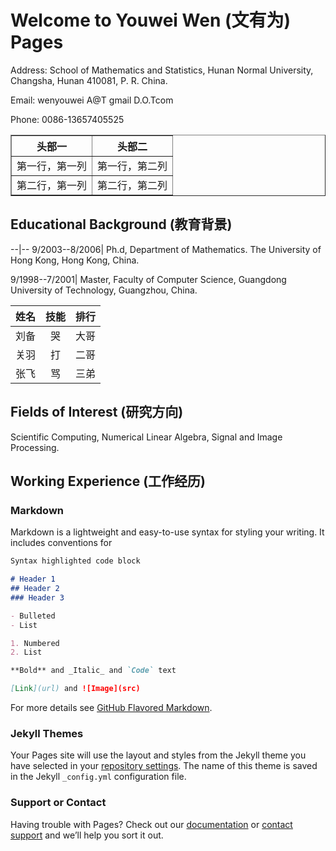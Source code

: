 # Welcome to Youwei Wen (文有为) Pages
Address:  School of Mathematics and Statistics, Hunan Normal University, Changsha, Hunan 410081, P. R. China. 

Email:  wenyouwei A@T gmail D.O.Tcom 

Phone:  0086-13657405525
 
<table border="1" cellspacing="0" cellpadding="0">
    <tr>
        <th>头部一</th>
        <th>头部二</th>
    </tr>
    <tr>
        <td>第一行，第一列</td>
        <td>第一行，第二列</td>
    </tr>
    <tr>
        <td>第二行，第一列</td>
        <td>第二行，第二列</td>
    </tr>
</table> 
    
## Educational Background (教育背景)
--|--
9/2003--8/2006| Ph.d, Department of Mathematics.  The  University of Hong Kong, Hong Kong, China.

9/1998--7/2001| Master, Faculty of Computer Science, Guangdong University of Technology, Guangzhou, China.


姓名|技能|排行
--|:--:|--:
刘备|哭|大哥
关羽|打|二哥
张飞|骂|三弟

## Fields of Interest (研究方向)
Scientific Computing, Numerical Linear Algebra, Signal and Image Processing.

## Working Experience (工作经历)


### Markdown

Markdown is a lightweight and easy-to-use syntax for styling your writing. It includes conventions for

```markdown
Syntax highlighted code block

# Header 1
## Header 2
### Header 3

- Bulleted
- List

1. Numbered
2. List

**Bold** and _Italic_ and `Code` text

[Link](url) and ![Image](src)
```

For more details see [GitHub Flavored Markdown](https://guides.github.com/features/mastering-markdown/).

### Jekyll Themes

Your Pages site will use the layout and styles from the Jekyll theme you have selected in your [repository settings](https://github.com/wenyouwei/wenyouwei.github.io/settings). The name of this theme is saved in the Jekyll `_config.yml` configuration file.

### Support or Contact

Having trouble with Pages? Check out our [documentation](https://help.github.com/categories/github-pages-basics/) or [contact support](https://github.com/contact) and we’ll help you sort it out.

